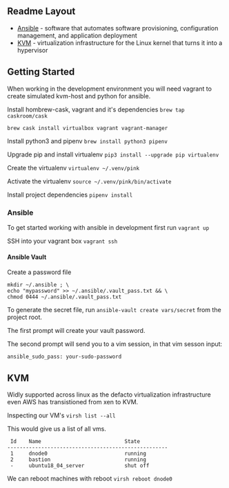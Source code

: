 ## Readme Layout
* [Ansible](#ansible) - software that automates software provisioning, configuration management, and application deployment
* [KVM](#kvm) - virtualization infrastructure for the Linux kernel that turns it into a hypervisor

## Getting Started

When working in the development environment you will need vagrant to create simulated kvm-host and python for ansible.

Install hombrew-cask, vagrant and it's dependencies
`brew tap caskroom/cask`

`brew cask install virtualbox vagrant vagrant-manager`

Install python3 and pipenv
`brew install python3 pipenv`

Upgrade pip and install virtualenv
`pip3 install --upgrade pip virtualenv`

Create the virtualenv
`virtualenv ~/.venv/pink`

Activate the virtualenv
`source ~/.venv/pink/bin/activate`

Install project dependencies
`pipenv install`

### Ansible

To get started working with ansible in development first run `vagrant up`

SSH into your vagrant box `vagrant ssh`


#### Ansible Vault
Create a password file

```
mkdir ~/.ansible ; \
echo "mypassword" >> ~/.ansible/.vault_pass.txt && \
chmod 0444 ~/.ansible/.vault_pass.txt
```

To generate the secret file, run `ansible-vault create vars/secret` from the project root.

The first prompt will create your vault password.

The second prompt will send you to a vim session, in that vim sesson input:
 
`ansible_sudo_pass: your-sudo-password`

## KVM
Widly supported across linux as the defacto virtualization infrastructure even AWS has transistioned from xen to KVM.

Inspecting our VM's
`virsh list --all`

This would give us a list of all vms.
```
 Id    Name                           State
----------------------------------------------------
 1     dnode0                         running
 2     bastion                        running
 -     ubuntu18_04_server             shut off
```

We can reboot machines with reboot `virsh reboot dnode0`
